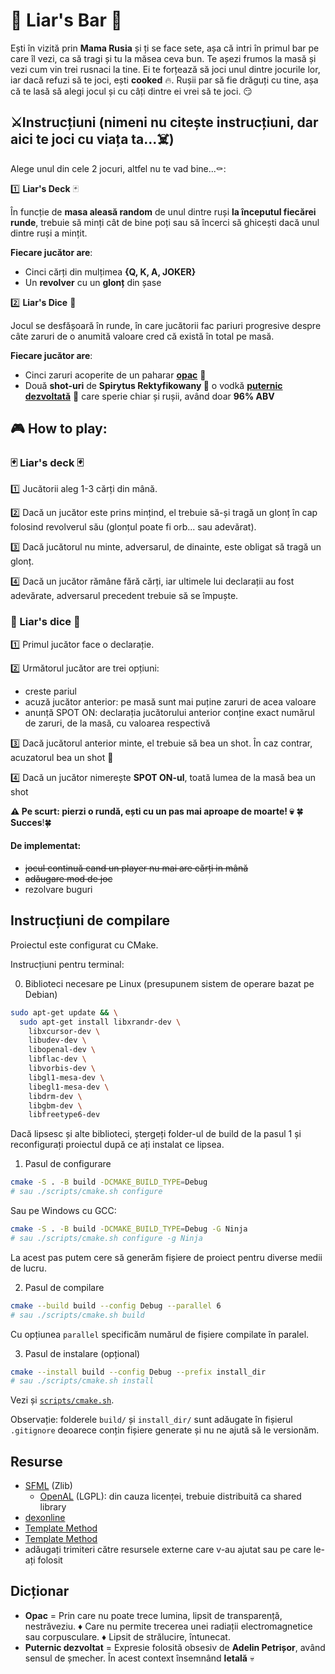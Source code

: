# 🍻 Liar's Bar 🔫

Ești în vizită prin **Mama Rusia** și ți se face sete, așa că intri în primul bar pe care îl vezi, ca să tragi și tu la măsea ceva bun.
Te așezi frumos la masă și vezi cum vin trei rusnaci la tine. Ei te forțează să joci unul dintre jocurile lor, iar dacă refuzi să te joci, ești **cooked** 🔥.
Rușii par să fie drăguți cu tine, așa că te lasă să alegi jocul și cu câți dintre ei vrei să te joci. 😏


## ⚔️Instrucțiuni (**nimeni nu citește instrucțiuni, dar aici te joci cu viața ta...☠️**)
Alege unul din cele 2 jocuri, altfel nu te vad bine...⚰️:

1️⃣ **Liar's Deck** 🃏

În funcție de **masa aleasă random** de unul dintre ruși **la începutul fiecărei runde**, trebuie să minți cât de bine poți sau să încerci să ghicești dacă unul dintre ruși a mințit.


**Fiecare jucător are**:
- Cinci cărți din mulțimea **{Q, K, A, JOKER}**
- Un **revolver** cu un **glonț** din șase


2️⃣ **Liar's Dice** 🎲

Jocul se desfășoară în runde, în care jucătorii fac pariuri progresive despre câte zaruri de o anumită valoare cred că există în total pe masă.

**Fiecare jucător are**:
- Cinci zaruri acoperite de un paharar **[opac](#dicționar)** 🥤
- Două **shot-uri** de **Spirytus Rektyfikowany 🍷** o vodkă **[puternic dezvoltată](#dicționar)** 💪 care sperie chiar și rușii, având doar **96% ABV**



## 🎮 How to play:

### 🃏 Liar's deck 🃏
1️⃣ Jucătorii aleg 1-3 cărți din mână.

2️⃣ Dacă un jucător este prins mințind, el trebuie să-și tragă un glonț în cap folosind revolverul său (glonțul poate fi orb... sau adevărat).

3️⃣ Dacă jucătorul nu minte, adversarul, de dinainte, este obligat să tragă un glonț.

4️⃣ Dacă un jucător rămâne fără cărți, iar ultimele lui declarații au fost adevărate, adversarul precedent trebuie să se împuște.

### 🎲 Liar's dice 🎲
1️⃣ Primul jucător face o declarație.

2️⃣ Următorul jucător are trei opțiuni:
- creste pariul
- acuză jucător anterior: pe masă sunt mai puține zaruri de acea valoare
- anunță SPOT ON: declarația jucătorului anterior conține exact numărul de zaruri, de la masă, cu valoarea respectivă 

3️⃣ Dacă jucătorul anterior minte, el trebuie să bea un shot. În caz contrar, acuzatorul bea un shot 🥃

4️⃣ Dacă un jucător nimerește **SPOT ON-ul**, toată lumea de la masă bea un shot



**⚠️ Pe scurt: pierzi o rundă, ești cu un pas mai aproape de moarte! 💀**
🍀**Succes**!🍀


#### De implementat:
- ~~jocul continuă cand un player nu mai are cărți in mână~~
- ~~adăugare mod de joc~~
- rezolvare buguri

## Instrucțiuni de compilare

Proiectul este configurat cu CMake.

Instrucțiuni pentru terminal:

0. Biblioteci necesare pe Linux (presupunem sistem de operare bazat pe Debian)
```sh
sudo apt-get update && \
  sudo apt-get install libxrandr-dev \
    libxcursor-dev \
    libudev-dev \
    libopenal-dev \
    libflac-dev \
    libvorbis-dev \
    libgl1-mesa-dev \
    libegl1-mesa-dev \
    libdrm-dev \
    libgbm-dev \
    libfreetype6-dev
```

Dacă lipsesc și alte biblioteci, ștergeți folder-ul de build de la pasul 1 și reconfigurați proiectul după ce ați instalat ce lipsea.

1. Pasul de configurare
```sh
cmake -S . -B build -DCMAKE_BUILD_TYPE=Debug
# sau ./scripts/cmake.sh configure
```

Sau pe Windows cu GCC:
```sh
cmake -S . -B build -DCMAKE_BUILD_TYPE=Debug -G Ninja
# sau ./scripts/cmake.sh configure -g Ninja
```

La acest pas putem cere să generăm fișiere de proiect pentru diverse medii de lucru.


2. Pasul de compilare
```sh
cmake --build build --config Debug --parallel 6
# sau ./scripts/cmake.sh build
```

Cu opțiunea `parallel` specificăm numărul de fișiere compilate în paralel.


3. Pasul de instalare (opțional)
```sh
cmake --install build --config Debug --prefix install_dir
# sau ./scripts/cmake.sh install
```

Vezi și [`scripts/cmake.sh`](scripts/cmake.sh).

Observație: folderele `build/` și `install_dir/` sunt adăugate în fișierul `.gitignore` deoarece
conțin fișiere generate și nu ne ajută să le versionăm.


## Resurse

- [SFML](https://github.com/SFML/SFML/tree/2.6.1) (Zlib)
  - [OpenAL](https://openal-soft.org/) (LGPL): din cauza licenței, trebuie distribuită ca shared library
- [dexonline](https://dexonline.ro/definitie/opac/definitii) 
- [Template Method](https://www.geeksforgeeks.org/template-method-design-pattern/)
- [Template Method](https://refactoring.guru/design-patterns/template-method/cpp/example)
- adăugați trimiteri către resursele externe care v-au ajutat sau pe care le-ați folosit



## Dicționar
- **Opac** = Prin care nu poate trece lumina, lipsit de transparență, nestrăveziu. ♦ Care nu permite trecerea unei radiații electromagnetice sau corpusculare. ♦ Lipsit de strălucire, întunecat.
- **Puternic dezvoltat** = Expresie folosită obsesiv de **Adelin Petrișor**, având sensul de șmecher. În acest context însemnând **letală** 💀